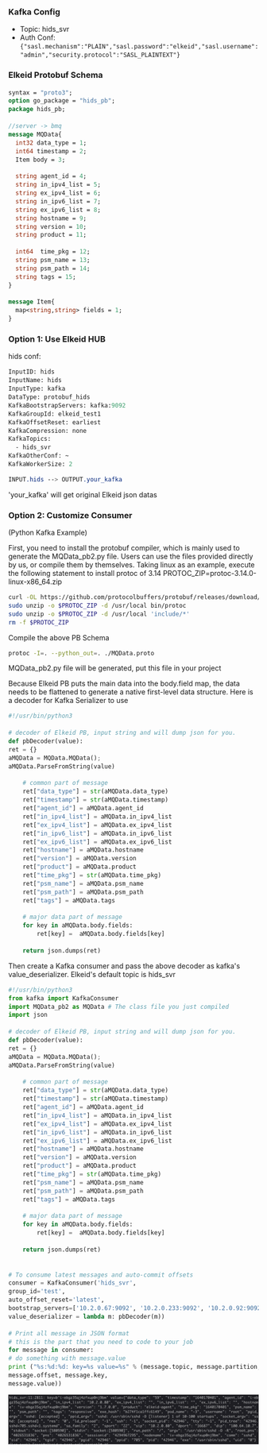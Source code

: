 ### Kafka Config
* Topic: hids_svr
* Auth Conf: `{"sasl.mechanism":"PLAIN","sasl.password":"elkeid","sasl.username":"admin","security.protocol":"SASL_PLAINTEXT"}`

### Elkeid Protobuf Schema
```protobuf
syntax = "proto3";
option go_package = "hids_pb";
package hids_pb;

//server -> bmq
message MQData{
  int32 data_type = 1;
  int64 timestamp = 2;
  Item body = 3;

  string agent_id = 4;
  string in_ipv4_list = 5;
  string ex_ipv4_list = 6;
  string in_ipv6_list = 7;
  string ex_ipv6_list = 8;
  string hostname = 9;
  string version = 10;
  string product = 11;

  int64  time_pkg = 12;
  string psm_name = 13;
  string psm_path = 14;
  string tags = 15;
}

message Item{
  map<string,string> fields = 1;
}
```

### Option 1: Use Elkeid HUB
hids conf:
```protobuf
InputID: hids
InputName: hids
InputType: kafka
DataType: protobuf_hids
KafkaBootstrapServers: kafka:9092
KafkaGroupId: elkeid_test1
KafkaOffsetReset: earliest
KafkaCompression: none
KafkaTopics:
  - hids_svr
KafkaOtherConf: ~
KafkaWorkerSize: 2
```
```css
INPUT.hids --> OUTPUT.your_kafka
```
'your_kafka' will get original Elkeid json datas

### Option 2: Customize Consumer

(Python Kafka Example)

First, you need to install the protobuf compiler, which is mainly used to generate the MQData_pb2.py file. Users can use the files provided directly by us, or compile them by themselves. Taking linux as an example, execute the following statement to install protoc of 3.14
PROTOC_ZIP=protoc-3.14.0-linux-x86_64.zip
```bash
curl -OL https://github.com/protocolbuffers/protobuf/releases/download/v3.14.0/$PROTOC_ZIP
sudo unzip -o $PROTOC_ZIP -d /usr/local bin/protoc
sudo unzip -o $PROTOC_ZIP -d /usr/local 'include/*'
rm -f $PROTOC_ZIP
```

Compile the above PB Schema
```bash
protoc -I=. --python_out=. ./MQData.proto
```
MQData_pb2.py file will be generated, put this file in your project

Because Elkeid PB puts the main data into the body.field map, the data needs to be flattened to generate a native first-level data structure. Here is a decoder for Kafka Serializer to use
```python
#!/usr/bin/python3

# decoder of Elkeid PB, input string and will dump json for you.
def pbDecoder(value):
ret = {}
aMQData = MQData.MQData();
aMQData.ParseFromString(value)

    # common part of message
    ret["data_type"] = str(aMQData.data_type)
    ret["timestamp"] = str(aMQData.timestamp)
    ret["agent_id"] = aMQData.agent_id
    ret["in_ipv4_list"] = aMQData.in_ipv4_list
    ret["ex_ipv4_list"] = aMQData.ex_ipv4_list
    ret["in_ipv6_list"] = aMQData.in_ipv6_list
    ret["ex_ipv6_list"] = aMQData.ex_ipv6_list
    ret["hostname"] = aMQData.hostname
    ret["version"] = aMQData.version
    ret["product"] = aMQData.product
    ret["time_pkg"] = str(aMQData.time_pkg)
    ret["psm_name"] = aMQData.psm_name
    ret["psm_path"] = aMQData.psm_path
    ret["tags"] = aMQData.tags

    # major data part of message
    for key in aMQData.body.fields:
        ret[key] =  aMQData.body.fields[key]
    
    return json.dumps(ret)
```

Then create a Kafka consumer and pass the above decoder as kafka's value_deserializer. Elkeid's default topic is hids_svr
```python
#!/usr/bin/python3
from kafka import KafkaConsumer
import MQData_pb2 as MQData # The class file you just compiled
import json

# decoder of Elkeid PB, input string and will dump json for you.
def pbDecoder(value):
ret = {}
aMQData = MQData.MQData();
aMQData.ParseFromString(value)

    # common part of message
    ret["data_type"] = str(aMQData.data_type)
    ret["timestamp"] = str(aMQData.timestamp)
    ret["agent_id"] = aMQData.agent_id
    ret["in_ipv4_list"] = aMQData.in_ipv4_list
    ret["ex_ipv4_list"] = aMQData.ex_ipv4_list
    ret["in_ipv6_list"] = aMQData.in_ipv6_list
    ret["ex_ipv6_list"] = aMQData.ex_ipv6_list
    ret["hostname"] = aMQData.hostname
    ret["version"] = aMQData.version
    ret["product"] = aMQData.product
    ret["time_pkg"] = str(aMQData.time_pkg)
    ret["psm_name"] = aMQData.psm_name
    ret["psm_path"] = aMQData.psm_path
    ret["tags"] = aMQData.tags

    # major data part of message
    for key in aMQData.body.fields:
        ret[key] =  aMQData.body.fields[key]
    
    return json.dumps(ret)


# To consume latest messages and auto-commit offsets
consumer = KafkaConsumer('hids_svr',
group_id='test',
auto_offset_reset='latest',
bootstrap_servers=['10.2.0.67:9092', '10.2.0.233:9092', '10.2.0.92:9092'],
value_deserializer = lambda m: pbDecoder(m))

# Print all message in JSON format
# this is the part that you need to code to your job
for message in consumer:
# do something with message.value
print ("%s:%d:%d: key=%s value=%s" % (message.topic, message.partition,
message.offset, message.key,
message.value))
```

<img src="pb_to_json.png" style="float:left;"/>

